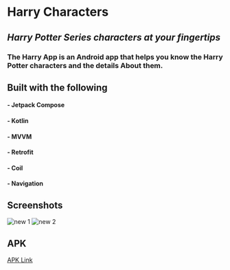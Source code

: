 # Harry Characters
## _Harry Potter Series characters at your fingertips_
### The Harry App is an Android app that helps you know the Harry Potter characters and the details About them.


## Built with the following

#### - Jetpack Compose
#### - Kotlin
#### - MVVM 
#### - Retrofit
#### - Coil
#### - Navigation

## Screenshots
![new 1](https://user-images.githubusercontent.com/60087143/229320062-010a4742-2c05-4418-86c3-7f9197749efa.png)
![new 2](https://user-images.githubusercontent.com/60087143/229320050-7a9b1c9b-8226-4470-aae4-0eff941e9b94.png)

## APK
[APK Link](https://drive.google.com/file/d/1mZ1FjdcWF_DMVGI9Izaqs_oJk5-3KxiQ/view?usp=sharing)
